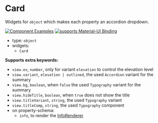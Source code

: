 # Card

Widgets for `object` which makes each property an accordion dropdown.

[![Component Examples](https://img.shields.io/badge/Examples-green?labelColor=1d3d39&color=1a6754&logoColor=ffffff&style=flat-square&logo=plex)](#demo-ui-generator) [![supports Material-UI Binding](https://img.shields.io/badge/Material-green?labelColor=1a237e&color=0d47a1&logoColor=ffffff&style=flat-square&logo=material-ui)](#material-ui)

- type: `object`
- widgets:
    - `Card`

**Supports extra keywords:**

- `view.ev`, `number`, only for variant `elevation` to control the elevation level
- `view.variant`, `elevation | outlined`, the used `Accordion` variant for the summary
- `view.bg`, `boolean`, when `false`  the used `Typography` variant for the summary
- `view.hideTitle`, `boolean`, when `true` does not show the title
- `view.titleVariant`, `string`, the used `Typography` variant
- `view.titleComp`, `string`, the used `Typography` component
- on property-schema:
    - `info`, to render the [InfoRenderer](/docs/ds-material/Component/InfoRenderer)

